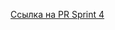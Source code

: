 [Ссылка на PR Sprint 4](https://github.com/lukyanov-anton/middle.messenger.praktikum.yandex/pull/9)

